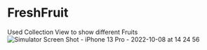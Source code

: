 # FreshFruit
Used Collection View to show different Fruits
![Simulator Screen Shot - iPhone 13 Pro - 2022-10-08 at 14 24 56](https://user-images.githubusercontent.com/62594025/194699268-ef1256cc-43dd-4407-b3dd-d973940bdc54.png)

